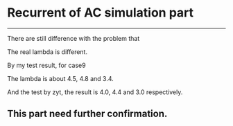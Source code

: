# Recurrent of AC simulation part
 
----

There are still difference with the problem that 

The real lambda is different.

By my test result, for case9

The lambda is about 4.5, 4.8 and 3.4.

And the test by zyt, the result is 4.0, 4.4 and 3.0 respectively.

## This part need further confirmation.

